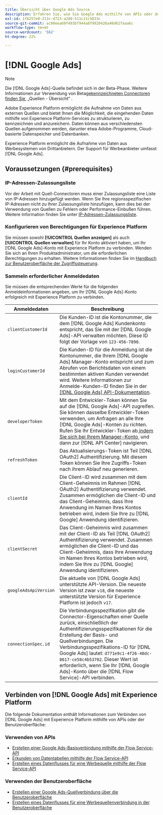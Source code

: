 ```yaml
---
title: Übersicht über Google Ads Source
description: Erfahren Sie, wie Sie Google Ads mithilfe von APIs oder der Benutzeroberfläche mit Adobe Experience Platform verbinden.
exl-id: 1f6257e0-213c-4723-a240-511c11c5833c
source-git-commit: ac90eea69f493bf944a8f9920426a48d62faaa6c
workflow-type: tm+mt
source-wordcount: '562'
ht-degree: 22%

---
```


# [!DNL Google Ads]

>[!NOTE]
>
>Die [!DNL Google Ads]-Quelle befindet sich in der Beta-Phase. Weitere Informationen zur Verwendung von Beta[gekennzeichneten Connectoren finden Sie &#x200B;](../../home.md#terms-and-conditions) „Quellen - Übersicht“ .

Adobe Experience Platform ermöglicht die Aufnahme von Daten aus externen Quellen und bietet Ihnen die Möglichkeit, die eingehenden Daten mithilfe von Experience Platform-Services zu strukturieren, zu kennzeichnen und anzureichern. Daten können aus verschiedensten Quellen aufgenommen werden, darunter etwa Adobe-Programme, Cloud-basierte Datenspeicher und Datenbanken.

Experience Platform ermöglicht die Aufnahme von Daten aus Werbesystemen von Drittanbietern. Der Support für Werbeanbieter umfasst [!DNL Google Ads].

## Voraussetzungen {#prerequisites}

### IP-Adressen-Zulassungsliste

Vor der Arbeit mit Quell-Connectoren muss einer Zulassungsliste eine Liste von IP-Adressen hinzugefügt werden. Wenn Sie Ihre regionsspezifischen IP-Adressen nicht zu Ihrer Zulassungsliste hinzufügen, kann dies bei der Verwendung von Quellen zu Fehlern oder Performance-Einbußen führen. Weitere Information finden Sie unter [IP-Adressen-Zulassungsliste](../../ip-address-allow-list.md).

### Konfigurieren von Berechtigungen für Experience Platform

Sie müssen sowohl **[!UICONTROL Quellen anzeigen]** als auch **[!UICONTROL Quellen verwalten]** für Ihr Konto aktiviert haben, um Ihr [!DNL Google Ads]-Konto mit Experience Platform zu verbinden. Wenden Sie sich an Ihren Produktadministrator, um die erforderlichen Berechtigungen zu erhalten. Weitere Informationen finden Sie im [Handbuch zur Benutzeroberfläche der Zugriffssteuerung](../../../access-control/ui/overview.md).

### Sammeln erforderlicher Anmeldedaten

Sie müssen die entsprechenden Werte für die folgenden Anmeldeinformationen angeben, um Ihr [!DNL Google Ads]-Konto erfolgreich mit Experience Platform zu verbinden.

| Anmeldedaten | Beschreibung |
| --- | --- |
| `clientCustomerId` | Die Kunden-ID ist die Kontonummer, die dem [!DNL Google Ads] Kundenkonto entspricht, das Sie mit der [!DNL Google Ads]-API verwalten möchten. Diese ID folgt der Vorlage von `123-456-7890`. |
| `loginCustomerId` | Die Kunden-ID für die Anmeldung ist die Kontonummer, die Ihrem [!DNL Google Ads] Manager-Konto entspricht und zum Abrufen von Berichtsdaten von einem bestimmten aktiven Kunden verwendet wird. Weitere Informationen zur Anmelde-Kunden-ID finden Sie in der [[!DNL Google Ads] API-Dokumentation](https://developers.google.com/search-ads/reporting/concepts/login-customer-id). |
| `developerToken` | Mit dem Entwickler-Token können Sie auf die [!DNL Google Ads]-API zugreifen. Sie können dasselbe Entwickler-Token verwenden, um Anfragen an alle Ihre [!DNL Google Ads]-Konten zu richten. Rufen Sie Ihr Entwickler-Token ab[&#x200B; indem Sie sich bei Ihrem Manager-Konto &#x200B;](https://ads.google.com/home/tools/manager-accounts/) und dann zur [!DNL API Center] navigieren. |
| `refreshToken` | Das Aktualisierungs-Token ist Teil [!DNL OAuth2] Authentifizierung. Mit diesem Token können Sie Ihre Zugriffs-Token nach ihrem Ablauf neu generieren. |
| `clientId` | Die Client-ID wird zusammen mit dem Client-Geheimnis im Rahmen [!DNL OAuth2] Authentifizierung verwendet. Zusammen ermöglichen die Client-ID und das Client-Geheimnis, dass Ihre Anwendung im Namen Ihres Kontos betrieben wird, indem Sie Ihre zu [!DNL Google] Anwendung identifizieren. |
| `clientSecret` | Das Client-Geheimnis wird zusammen mit der Client-ID als Teil [!DNL OAuth2] Authentifizierung verwendet. Zusammen ermöglichen die Client-ID und das Client-Geheimnis, dass Ihre Anwendung im Namen Ihres Kontos betrieben wird, indem Sie Ihre zu [!DNL Google] Anwendung identifizieren. |
| `googleAdsApiVersion` | Die aktuelle von [!DNL Google Ads] unterstützte API-Version. Die neueste Version ist zwar `v18`, die neueste unterstützte Version für Experience Platform ist jedoch `v17`. |
| `connectionSpec.id` | Die Verbindungsspezifikation gibt die Connector-Eigenschaften einer Quelle zurück, einschließlich der Authentifizierungsspezifikationen für die Erstellung der Basis- und Quellverbindungen. Die Verbindungsspezifikations-ID für [!DNL Google Ads] lautet: `d771e9c1-4f26-40dc-8617-ce58c4b53702`. Dieser Wert ist erforderlich, wenn Sie Ihr [!DNL Google Ads]-Konto über die [!DNL Flow Service]-API verbinden. |

## Verbinden von [!DNL Google Ads] mit Experience Platform

Die folgende Dokumentation enthält Informationen zum Verbinden von [!DNL Google Ads] mit Experience Platform mithilfe von APIs oder der Benutzeroberfläche:

### Verwenden von APIs

* [Erstellen einer Google Ads-Basisverbindung mithilfe der Flow Service-API](../../tutorials/api/create/advertising/ads.md)
* [Erkunden von Datentabellen mithilfe der Flow Service-API](../../tutorials/api/explore/tabular.md)
* [Erstellen eines Datenflusses für eine Werbequelle mithilfe der Flow Service-API](../../tutorials/api/collect/advertising.md)

### Verwenden der Benutzeroberfläche

* [Erstellen einer Google Ads-Quellverbindung über die Benutzeroberfläche](../../tutorials/ui/create/advertising/ads.md)
* [Erstellen eines Datenflusses für eine Werbequellenverbindung in der Benutzeroberfläche](../../tutorials/ui/dataflow/advertising.md)
